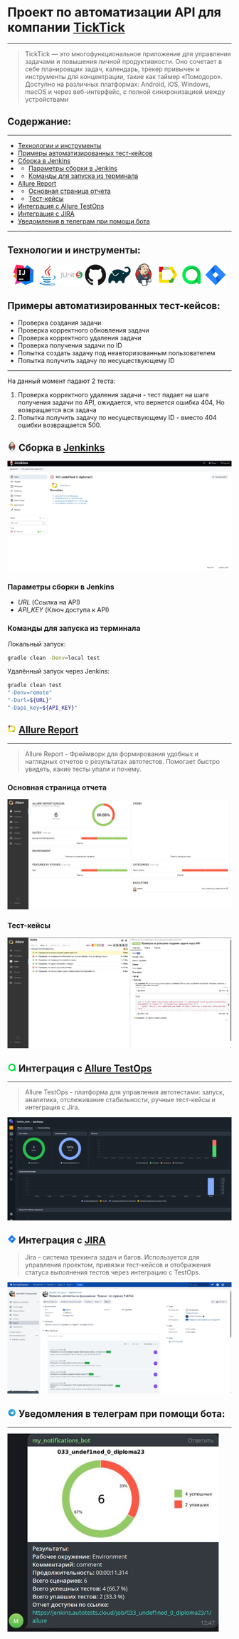 # Проект по автоматизации API для компании [TickTick](https://ticktick.com/)
____

> TickTick — это многофункциональное приложение для управления задачами и повышения личной продуктивности. Оно сочетает в себе планировщик задач, календарь, трекер привычек и инструменты для концентрации, такие как таймер «Помодоро». Доступно на различных платформах: Android, iOS, Windows, macOS и через веб-интерфейс, с полной синхронизацией между устройствами

## Содержание:
___

- <a href="#tools">Технологии и инструменты</a>
- <a href="#cases">Примеры автоматизированных тест-кейсов</a>
- <a href="#jenkins">Сборка в Jenkins</a>
- - <a href="#jenkins-params">Параметры сборки в Jenkins</a>
- - <a href="#commands">Команды для запуска из терминала</a>
- <a href="#allure">Allure Report</a>
- - <a href="#allure-report">Основная страница отчета</a>
- - <a href="#allure-cases">Тест-кейсы</a>
- <a href="#testops">Интеграция с Allure TestOps</a>
- <a href="#jira">Интеграция с JIRA</a>
- <a href="#telegram">Уведомления в телеграм при помощи бота</a>
___

<a id="tools"></a>
## Технологии и инструменты:
<p align="center">
<a href="https://www.jetbrains.com/idea/"><img src="media/intellij-original.svg" width="50" height="50" /></a>
<a href="https://www.java.com/"><img src="media/java-original.svg" width="50" height="50" /></a>
<a href="https://junit.org/junit5/"><img src="media/junit-original-wordmark.svg" width="50" height="50" /></a>
<a href="https://github.com/"><img src="media/github-original.svg" width="50" height="50" /></a>
<a href="https://gradle.org/"><img src="media/gradle-original.svg" width="50" height="50" /></a>
<a href="https://www.jenkins.io/"><img src="media/jenkins-original.svg" width="50" height="50" /></a>
<a href="https://allurereport.org/"><img src="media/Allure.svg" width="50" height="50" /></a>
<a href="https://qameta.io/"><img src="media/qameta.svg" width="50" height="50" /></a>
<a href="https://www.atlassian.com/software/jira"><img src="media/Jira.svg" width="50" height="50" /></a>
</p>

<a id="cases"></a>
## Примеры автоматизированных тест-кейсов:
- Проверка создания задачи
- Проверка корректного обновления задачи
- Проверка корректного удаления задачи
- Проверка получения задачи по ID
- Попытка создать задачу под неавторизованным пользователем
- Попытка получить задачу по несуществующему ID
___
На данный момент падают 2 теста:
1) Проверка корректного удаления задачи - тест падает на шаге получения задачи по API, ожидается, что вернется ошибка 404, Но возвращается вся задача
2) Попытка получить задачу по несуществующему ID - вместо 404 ошибки возвращается 500.

<a id="jenkins"></a>
## <img src="media/jenkins-original.svg" width="20" height="20" /> Сборка в [Jenkinks](https://jenkins.autotests.cloud/job/033_undef1ned_0_diploma23/)
<img src="media/jenkins.jpg"/>

<a id="jenkins-params"></a>
### Параметры сборки в Jenkins
- *URL* (Ссылка на API)
- *API_KEY* (Ключ доступа к API)

<a id="commands"></a>
### Команды для запуска из терминала

Локальный запуск:
```bash
gradle clean -Denv=local test
```

Удалённый запуск через Jenkins:
```bash
gradle clean test
"-Denv=remote"
"-Durl=${URL}"
"-Dapi_key=${API_KEY}"
```

<a id="allure"></a>
## <img src="media/Allure.svg" width="20" height="20" /> [Allure Report](https://jenkins.autotests.cloud/job/033_undef1ned_0_diploma23/allure/)
___
> Allure Report - Фреймворк для формирования удобных и наглядных отчетов о результатах автотестов. Помогает быстро увидеть, какие тесты упали и почему.

<a id="allure-report"></a>
### Основная страница отчета
<img src="media/allure-overview.jpg"/>

<a id="allure-cases"></a>
### Тест-кейсы
<img src="media/allure-report.jpg"/>

<a id="testops"></a>
## <img src="media/qameta.svg" width="20" height="20" /> Интеграция с [Allure TestOps](https://allure.autotests.cloud/project/4766)
___

> Allure TestOps - платформа для управления автотестами: запуск, аналитика, отслеживание стабильности, ручные тест-кейсы и интеграция с Jira.
> 
<img src="media/allure-testops.jpg"/>


<a id="jira"></a>
## <img src="media/Jira.svg" width="20" height="20" /> Интеграция с [JIRA](https://jira.autotests.cloud/browse/HOMEWORK-1455)
> Jira – система трекинга задач и багов. Используется для управления проектом, привязки тест-кейсов и отображения статуса выполнения тестов через интеграцию с TestOps.
> 
<img src="media/jira.jpg"/>

<a id="telegram"></a>
## <img src="media/Telegram.svg" width="20" height="20" /> Уведомления в телеграм при помощи бота:
___
<img src="media/telegram-notify.jpg"/>